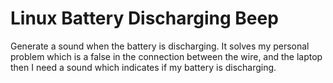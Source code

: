# Linux Battery Discharging Beep
Generate a sound when the battery is discharging. It solves my personal problem which is a false in the connection
between the wire, and the laptop then I need a sound which indicates if my battery is discharging.
